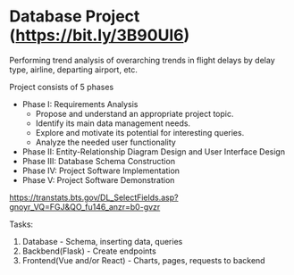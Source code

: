 # Database Project (https://bit.ly/3B90Ul6)

Performing trend analysis of overarching trends in flight delays by delay type, airline, departing airport, etc.

Project consists of 5 phases
  - Phase I: Requirements Analysis
    - Propose and understand an appropriate project topic.
    - Identify its main data management needs.
    - Explore and motivate its potential for interesting queries.
    - Analyze the needed user functionality
  - Phase II: Entity-Relationship Diagram Design and User Interface 
    Design
  - Phase III: Database Schema Construction
  - Phase IV: Project Software Implementation
  - Phase V: Project Software Demonstration

https://transtats.bts.gov/DL_SelectFields.asp?gnoyr_VQ=FGJ&QO_fu146_anzr=b0-gvzr

Tasks:
 1. Database - Schema, inserting data, queries
 2. Backbend(Flask) - Create endpoints
 3. Frontend(Vue and/or React) - Charts, pages, requests to backend
